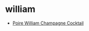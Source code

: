 # william

 * [Poire William Champagne Cocktail](../index/p/poire-william-champagne-cocktail-200781.json)
